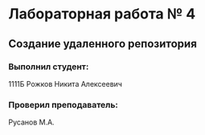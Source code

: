 # Лабораторная работа № 4
## Создание удаленного репозитория
### Выполнил студент:
1111Б
Рожков Никита Алексеевич
### Проверил преподаватель:
Русанов М.А.
